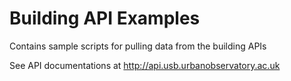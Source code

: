  # Building API Examples
 
Contains sample scripts for pulling data from the building APIs

See API documentations at http://api.usb.urbanobservatory.ac.uk

